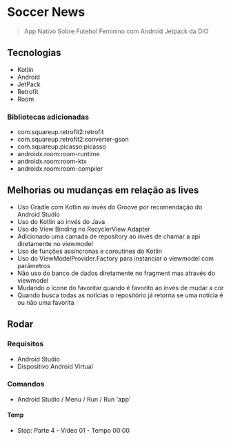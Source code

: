 # Soccer News

> App Nativo Sobre Futebol Feminino com Android Jetpack da DIO

## Tecnologias

- Kotlin
- Android
- JetPack
- Retrofit
- Room

### Bibliotecas adicionadas

- com.squareup.retrofit2:retrofit
- com.squareup.retrofit2:converter-gson
- com.squareup.picasso:picasso
- androidx.room:room-runtime
- androidx.room:room-ktx
- androidx.room:room-compiler

## Melhorias ou mudanças em relação as lives

- Uso Gradle com Kotlin ao invés do Groove por recomendação do Android Studio
- Uso do Kotlin ao invés do Java
- Uso do View Binding no RecyclerView Adapter
- Adicionado uma camada de repository ao invés de chamar a api diretamente no viewmodel
- Uso de funções assíncronas e coroutines do Kotlin
- Uso do ViewModelProvider.Factory para instanciar o viewmodel com parâmetros
- Não uso do banco de dados diretamente no fragment mas através do viewmodel
- Mudando o ícone do favoritar quando é favorito ao invés de mudar a cor
- Quando busca todas as notícias o repositório já retorna se uma notícia é ou não uma favorita

## Rodar

### Requisitos

- Android Studio
- Dispositivo Android Virtual

### Comandos

- Android Studio / Menu / Run / Run 'app'

#### Temp

- Stop: Parte 4 - Vídeo 01 - Tempo 00:00
